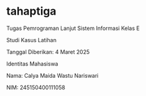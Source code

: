# tahaptiga

Tugas Pemrograman Lanjut Sistem Informasi Kelas E

Studi Kasus Latihan

Tanggal Diberikan: 4 Maret 2025

Identitas Mahasiswa

Nama: Calya Maida Wastu Nariswari

NIM: 245150400111058
